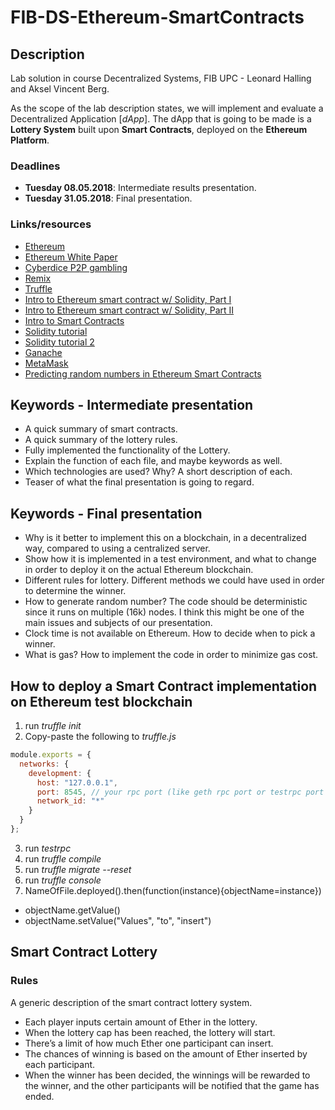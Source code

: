 # FIB-DS-Ethereum-SmartContracts

## Description
Lab solution in course Decentralized Systems, FIB UPC - Leonard Halling and Aksel Vincent Berg.

As the scope of the lab description states, we will implement and evaluate a Decentralized Application [*dApp*]. The dApp that is going to be made is a **Lottery System** built upon **Smart Contracts**, deployed on the **Ethereum Platform**.

### Deadlines
* **Tuesday 08.05.2018**: Intermediate results presentation.
* **Tuesday 31.05.2018**: Final presentation.

### Links/resources
* [Ethereum](https://www.ethereum.org)
* [Ethereum White Paper](https://github.com/ethereum/wiki/wiki/White-Paper)
* [Cyberdice P2P gambling](http://www.cl.cam.ac.uk/%7Efms27/papers/2008-StajanoCla-cyberdice.pdf)
* [Remix](https://remix.ethereum.org/)
* [Truffle](https://github.com/trufflesuite/truffle)
* [Intro to Ethereum smart contract w/ Solidity, Part I](https://www.youtube.com/watch?v=8jI1TuEaTro)
* [Intro to Ethereum smart contract w/ Solidity, Part II](https://www.youtube.com/watch?v=3-XPBtAfcqo)
* [Intro to Smart Contracts](https://solidity.readthedocs.io/en/develop/introduction-to-smart-contracts.html)
* [Solidity tutorial](https://ethereumbuilders.gitbooks.io/guide/content/en/solidity_tutorials.html)
* [Solidity tutorial 2](http://truffleframework.com/tutorials/pet-shop)
* [Ganache](http://truffleframework.com/ganache/)
* [MetaMask](https://metamask.io/)
* [Predicting random numbers in Ethereum Smart Contracts](https://blog.positive.com/predicting-random-numbers-in-ethereum-smart-contracts-e5358c6b8620)


## Keywords - Intermediate presentation
- A quick summary of smart contracts.
- A quick summary of the lottery rules.
- Fully implemented the functionality of the Lottery.
- Explain the function of each file, and maybe keywords as well.
- Which technologies are used? Why? A short description of each.
- Teaser of what the final presentation is going to regard.

## Keywords - Final presentation
- Why is it better to implement this on a blockchain, in a decentralized way, compared to using a centralized server.
- Show how it is implemented in a test environment, and what to change in order to deploy it on the actual Ethereum blockchain.
- Different rules for lottery. Different methods we could have used in order to determine the winner.
- How to generate random number? The code should be deterministic since it runs on multiple (16k) nodes. I think this might be one of the main issues and subjects of our presentation. 
- Clock time is not available on Ethereum. How to decide when to pick a winner.
- What is gas? How to implement the code in order to minimize gas cost.



## How to deploy a Smart Contract implementation on Ethereum test blockchain
1. run *truffle init*
2. Copy-paste the following to *truffle.js*
```javascript
module.exports = {
  networks: {
    development: {
      host: "127.0.0.1",
      port: 8545, // your rpc port (like geth rpc port or testrpc port )
      network_id: "*"
    }
  }
};
```
3. run *testrpc*
4. run *truffle compile*
5. run *truffle migrate --reset*
6. run *truffle console*
7. NameOfFile.deployed().then(function(instance){objectName=instance})
  - objectName.getValue()
  - objectName.setValue("Values", "to", "insert")

## Smart Contract Lottery

### Rules
A generic description of the smart contract lottery system.

* Each player inputs certain amount of Ether in the lottery.
* When the lottery cap has been reached, the lottery will start.
* There’s a limit of how much Ether one participant can insert.
* The chances of winning is based on the amount of Ether inserted by each participant.
* When the winner has been decided, the winnings will be rewarded to the winner, and the other participants will be notified that the game has ended.


